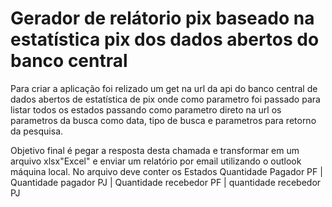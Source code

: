 # Gerador de relátorio pix baseado na estatística pix dos dados abertos do banco central
Para criar a aplicação foi relizado um get na url da api do banco central de dados abertos de estatística de pix onde como parametro foi passado para listar todos os estados passando como parametro direto na url os parametros da busca como data, tipo de busca e parametros para retorno da pesquisa.

Objetivo final é pegar a resposta desta chamada e transformar em um arquivo xlsx"Excel" e enviar um relatório por email utilizando o outlook máquina local. No arquivo deve conter os Estados
Quantidade Pagador PF | Quantidade pagador PJ | Quantidade recebedor PF | quantidade recebedor PJ
